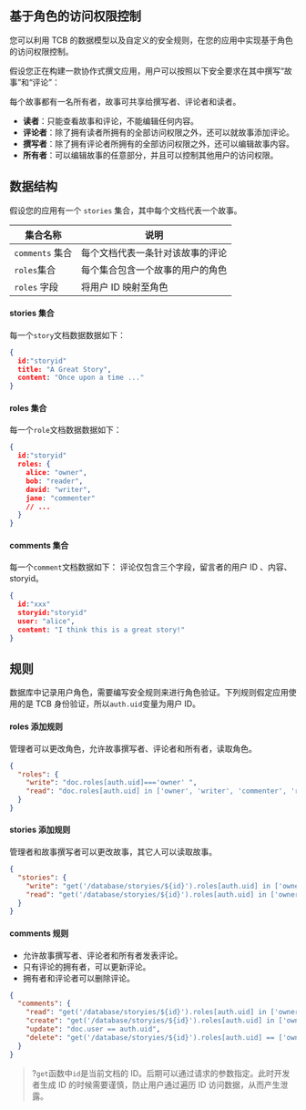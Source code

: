 ## 基于角色的访问权限控制
您可以利用 TCB 的数据模型以及自定义的安全规则，在您的应用中实现基于角色的访问权限控制。

假设您正在构建一款协作式撰文应用，用户可以按照以下安全要求在其中撰写“故事”和“评论”：

每个故事都有一名所有者，故事可共享给撰写者、评论者和读者。
- **读者**：只能查看故事和评论，不能编辑任何内容。
- **评论者**：除了拥有读者所拥有的全部访问权限之外，还可以就故事添加评论。
- **撰写者**：除了拥有评论者所拥有的全部访问权限之外，还可以编辑故事内容。
- **所有者**：可以编辑故事的任意部分，并且可以控制其他用户的访问权限。

## 数据结构

假设您的应用有一个 `stories` 集合，其中每个文档代表一个故事。

| 集合名称 | 说明 | 
|---------|---------|
| `comments` 集合 | 每个文档代表一条针对该故事的评论 | 
| `roles`集合 | 每个集合包含一个故事的用户的角色| 
|  `roles` 字段 | 将用户 ID 映射至角色 | 


#### stories 集合

每一个`story`文档数据数据如下：

```json
{
  id:"storyid"
  title: "A Great Story",
  content: "Once upon a time ..."
}
```

#### roles 集合

每一个`role`文档数据数据如下：

```json
{
  id:"storyid"
  roles: {
    alice: "owner",
    bob: "reader",
    david: "writer",
    jane: "commenter"
    // ...
  }
}
```

#### comments 集合

每一个`comment`文档数据如下：
评论仅包含三个字段，留言者的用户 ID 、内容、storyid。
```json
{
  id:"xxx"
  storyid:"storyid"
  user: "alice",
  content: "I think this is a great story!"
}
```

## 规则
数据库中记录用户角色，需要编写安全规则来进行角色验证。下列规则假定应用使用的是 TCB 身份验证，所以`auth.uid`变量为用户 ID。

#### roles 添加规则

管理者可以更改角色，允许故事撰写者、评论者和所有者，读取角色。

```json
{
  "roles": {
    "write": "doc.roles[auth.uid]==='owner' ",
    "read": "doc.roles[auth.uid] in ['owner', 'writer', 'commenter', 'reader']"
  }
}
```

#### stories 添加规则

管理者和故事撰写者可以更改故事，其它人可以读取故事。

```json
{
  "stories": {
    "write": "get('/database/storyies/${id}').roles[auth.uid] in ['owner', 'writer'] ",
    "read": "get('/database/storyies/${id}').roles[auth.uid] in ['owner', 'writer', 'commenter', 'reader'] "
  }
}
```

#### comments 规则

- 允许故事撰写者、评论者和所有者发表评论。
- 只有评论的拥有者，可以更新评论。
- 拥有者和评论者可以删除评论。

```json
{
  "comments": {
    "read": "get('/database/storyies/${id}').roles[auth.uid] in ['owner', 'writer', 'commenter', 'reader'] ",
    "create": "get('/database/storyies/${id}').roles[auth.uid] in ['owner', 'writer', 'commenter', 'reader']",
    "update": "doc.user == auth.uid",
    "delete": "get('/database/storyies/${id}').roles[auth.uid] == ['owner'] ||  doc.user == auth.uid "
  }
}
```


>?`get`函数中`id`是当前文档的 ID。后期可以通过请求的参数指定。此时开发者生成 ID 的时候需要谨慎，防止用户通过遍历 ID 访问数据，从而产生泄露。
